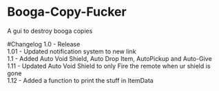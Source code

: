 # Booga-Copy-Fucker
A gui to destroy booga copies

#Changelog
1.0 - Release                                                                                                                                              
1.01 - Updated notification system to new link                                                                                     
1.1 - Added Auto Void Shield, Auto Drop Item, AutoPickup and Auto-Give                                   
1.11 - Updated Auto Void Shield to only Fire the remote when ur shield is gone                                                                    
1.12 - Added a function to print the stuff in ItemData
